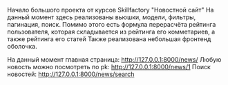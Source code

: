 Начало большого проекта от курсов Skillfactory "Новостной сайт"
На данный момент здесь реализованы вьюшки, модели, фильтры, пагинация, поиск. Помимо этого есть формула перерасчёта рейтинга пользователя, которая складывается из рейтинга его комметариев, а также рейтинга его статей
Также реализована небольшая фронтенд оболочка.

На данный момент главная страница: http://127.0.0.1:8000/news/
Любую новость можно посмотреть по pk: http://127.0.0.1:8000/news/1
Поиск новостей: http://127.0.0.1:8000/news/search
